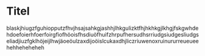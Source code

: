 # Titel
blaskjhiugzfguhiopputzfhvjhsajsahkgjashhjlhkgulizktfhjhkhkgjlkhgjfskgwhdehdoefoierhfoerfoirgfiofhöoisfhsdiuöfhuifzhrpufhersudhsrriudgsiudgesliudgseliadjiuzfgklhöjeijlhwjäoeöulzaxdijoöislcukaxdhjliczriuwenoxruinururreueueehehheheheheh

